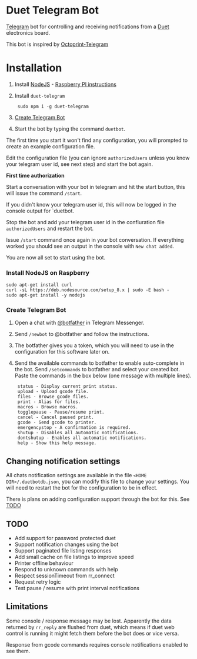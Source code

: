 # Duet Telegram Bot

[Telegram](https://telegram.org/) bot for controlling and receiving notifications from a [Duet](https://www.duet3d.com/) electronics board.

This bot is inspired by [Octoprint-Telegram](https://github.com/fabianonline/OctoPrint-Telegram)

# Installation

1. Install [NodeJS](http://nodejs.org) - [Raspberry PI instructions](#install-nodejs-on-raspberry)
2. Install `duet-telegram`

		sudo npm i -g duet-telegram

3. [Create Telegram Bot](#create-telegram-bot)

4. Start the bot by typing the command `duetbot`.

The first time you start it won't find any configuration, you will prompted to create an example configuration file.

Edit the configuration file (you can ignore `authorizedUsers` unless you know your telegram user id, see next step) and start the bot again.

**First time authorization**

Start a conversation with your bot in telegram and hit the start button, this will issue the command `/start`.

If you didn't know your telegram user id, this will now be logged in the console output for `duetbot.

Stop the bot and add your telegram user id in the confiuration file `authorizedUsers` and restart the bot.

Issue `/start` command once again in your bot conversation. If everything worked you should see an output in the console with `New chat added`.

You are now all set to start using the bot.

### Install NodeJS on Raspberry

	sudo apt-get install curl
	curl -sL https://deb.nodesource.com/setup_8.x | sudo -E bash -
	sudo apt-get install -y nodejs

### Create Telegram Bot

1. Open a chat with [@botfather](http://telegram.me/botfather) in Telegram Messenger.

2. Send `/newbot` to @botfather and follow the instructions.

3. The botfather gives you a token, which you will need to use in the configuration for this software later on.

4. Send the available commands to botfather to enable auto-complete in the bot. Send `/setcommands` to botfather and select your created bot. Paste the commands in the box below (one message with multiple lines).


		status - Display current print status.
		upload - Upload gcode file.
		files - Browse gcode files.
		print - Alias for files.
		macros - Browse macros.
		togglepause - Pause/resume print.
		cancel - Cancel paused print.
		gcode - Send gcode to printer.
		emergencystop - A confirmation is required.
		shutup - Disables all automatic notifications.
		dontshutup - Enables all automatic notifications.
		help - Show this help message.


## Changing notification settings

All chats notification settings are available in the file `<HOME DIR>/.duetbotdb.json`, you can modify this file to change your settings. You will need to restart the bot for the configuration to be in effect.

There is plans on adding configuration support through the bot for this. See [TODO](#todo)

## TODO

- Add support for password protected duet
- Support notification changes using the bot
- Support paginated file listing responses
- Add small cache on file listings to improve speed
- Printer offline behaviour
- Respond to unknown commands with help
- Respect sessionTimeout from rr_connect
- Request retry logic
- Test pause / resume with print interval notifications

## Limitations

Some console / response message may be lost.
Apparently the data returned by `rr_reply` are flushed from duet, which means if duet web control is running it might fetch them before the bot does or vice versa.

Response from gcode commands requires console notifications enabled to see them.
